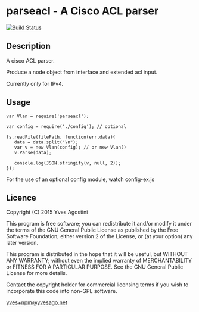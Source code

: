 
parseacl - A Cisco ACL parser
===================


[![Build Status](https://travis-ci.org/yvesago/parseacl.svg?branch=master)](https://travis-ci.org/yvesago/parseacl)


## Description

A cisco ACL parser. 

Produce a node object from interface and extended acl input.

Currently only for IPv4.


## Usage

    var Vlan = require('parseacl');
    
    var config = require('./config'); // optional
    
    fs.readFile(filePath, function(err,data){
       data = data.split("\n");
       var v = new Vlan(config); // or new Vlan()
       v.Parse(data);
       
       console.log(JSON.stringify(v, null, 2));
    });




For the use of an optional config module, watch config-ex.js


## Licence

Copyright (C) 2015 Yves Agostini  

 This program is free software; you can redistribute it and/or modify
 it under the terms of the GNU General Public License as published by
 the Free Software Foundation; either version 2 of the License, or
 (at your option) any later version.

 This program is distributed in the hope that it will be useful,
 but WITHOUT ANY WARRANTY; without even the implied warranty of
 MERCHANTABILITY or FITNESS FOR A PARTICULAR PURPOSE.  See the
 GNU General Public License for more details.
      
 Contact the copyright holder for commercial licensing terms
 if you wish to incorporate this code into non-GPL software.
      
 <yves+npm@yvesago.net>


